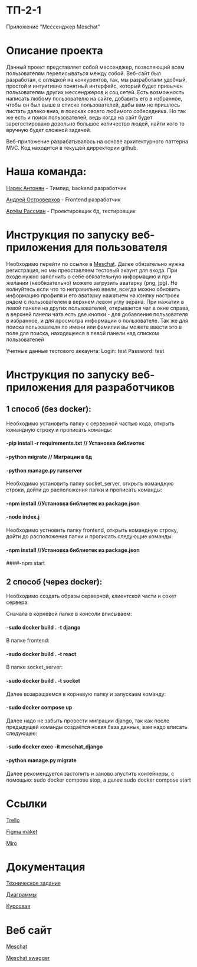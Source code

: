 # ТП-2-1

Приложение "Мессенджер Meschat"

# Описание проекта
Данный проект представляет собой мессенджер, позволяющий всем пользователям переписываться между собой. 
Веб-сайт был разработан, с оглядкой на конкурентов, так, мы разработали удобный, простой и интуитивно понятный интерфейс, который будет привычен пользователям других мессенджеров и соц сетей. Есть возможность написать любому пользователю на сайте, добавить его в избранное, чтобы он был выше в списке пользователей, дабы вам не пришлось листать далеко вниз, в поисках своего любимого собеседника. Но так же есть и поиск пользователей, ведь когда на сайт будет зарегестировано довольно большое количество людей, найти кого то вручную будет сложной задачей.

Веб-приложение разрабатывалось на основе архитектурного паттерна MVC. Код находится в текущей дирректории github.

# Наша команда:

[Нарек Антонян](https://github.com/AntonyanNarek) - Тимлид, backend разработчик

[Андрей Островерхов](https://github.com/ostrowerkhov) - Frontend разработчик

[Артём Рассман](https://github.com/Paccmanio) - Проектировщик бд, тестировщик 

# Инструкция по запуску веб-приложения для пользователя
Необходимо перейти по ссылке в [Meschat](http://158.160.96.21:3000/). Далее обязательно нужна регистрация, но мы преоставляем тестовый акаунт для входа.
При входе нужно заполнить о себе обязательную информацию и при желании (необязательно) можете загрузить аватарку (png, jpg). Не волнуйтесь если что то неправильно ввели, всегда можно обновить информацию профиля и его аватарку нажатием на конпку настроек рядом с пользователем в верхнем левом углу экрана. При нажатии в левой панели на других пользователей, открывается чат в окне справа, в верхней панели чата есть две кнопки - для добавления пользователя в избранное, и для просмотра информации о пользователе. Так же для поиска пользователя по имени или фамилии вы можете ввести это в поле для поиска, находящееся в левой панели над списком пользователей

Учетные данные тестового аккаунта:
Login: test
Password: test

# Инструкция по запуску веб-приложения для разработчиков 
## 1 способ (без docker): 
  

 Необходимо установить папку с серверной частью кода, открыть командную строку и прописать команды:
  
  #### -pip install -r requirements.txt // Установка библиотек
  
  #### -python migrate // Миграции в бд
  
  #### -python manage.py runserver

 Необходимо установить папку socket_server, открыть командную строки, дойти до расположения папки и прописать команды:
  
  #### -npm install //Установка библиотек из package.json
  
  #### -node index.j

 Необходимо устновить папку frontend, открыть командную строку, дойти до расположения папки и прописать следующие команды:
  
  #### -npm install //Установка библиотек из package.json
  
  ####-npm start

## 2 способ (через docker):

Необходимо создать образы серверной, клиентской части и сокет сервера:

 Сначала в корневой папке в консоли вписываем:
 
  #### -sudo docker build . -t django
 
 В папке frontend:
 
  #### -sudo docker build . -t react
 
 В папке socket_server:
 
  #### -sudo docker build . -t socket
 
Далее возвращаемся в корневую папку и запускаем команду: 

  #### -sudo docker compose up

Далее надо не забыть провести миграции django, так как после предыдущей команды создаётся новая база данных, вам надо вписать следующее:

  #### -sudo docker exec -it meschat_django
  
  #### -python manage.py migrate
  
Далее рекомендуется застопить и заново зпустить контейнеры, с помощью: sudo docker compose stop, а далее sudo docker compose start

# Ссылки

[Trello](https://trello.com/b/iTJ6RSBX/untitled-board)

[Figma maket](https://www.figma.com/file/VyGW8ECnnXEXN4RI97NOZL/MesChat?node-id=1-18&t=rHojKdiQia62k1aC-0)

[Miro](https://miro.com/app/board/uXjVMbdqiiE=/)

# Документация

[Техническое задание](https://github.com/AntonyanNarek/MesChat/blob/master/documentation/%D0%A2%D0%97%20%D0%A2%D0%9F-2-1%20(2).pdf)

[Диаграммы](https://vk.com/away.php?utf=1&to=https%3A%2F%2Fdrive.google.com%2Fdrive%2Ffolders%2F1AFmhSYDaAcNUoYBtvwD3YUATv9Ftnd_M%3Fusp%3Dshare_link)

[Курсовая](https://github.com/AntonyanNarek/MesChat/blob/master/documentation/kursovaya_tp.pdf)

# Веб сайт
[Meschat](http://158.160.96.21:3000/)

[Meschat swagger](http://158.160.96.21:8000/swagger/)
